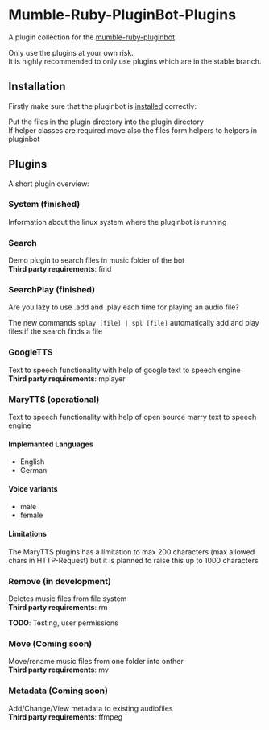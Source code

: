 # Mumble-Ruby-PluginBot-Plugins
A plugin collection for the [mumble-ruby-pluginbot](https://github.com/Shadowsith/mumble-ruby-pluginbot)

Only use the plugins at your own risk.<br>
It is highly recommended to only use plugins which are in the stable branch.

## Installation
Firstly make sure that the pluginbot is [installed](http://mumble-ruby-pluginbot.readthedocs.io/en/master/installation_howto.html) correctly: 

Put the files in the plugin directory into the plugin directory<br>
If helper classes are required move also the files form helpers to helpers in pluginbot

## Plugins
A short plugin overview:

### System (finished)
Information about the linux system where the pluginbot is running

### Search
Demo plugin to search files in music folder of the bot<br>
**Third party requirements**: find <br>

### SearchPlay (finished)
Are you lazy to use .add and .play each time for playing an audio file?

The new commands <code>splay [file] | spl [file]</code> automatically add and play files if the search finds a file

### GoogleTTS
Text to speech functionality with help of google text to speech engine<br>
**Third party requirements**: mplayer

### MaryTTS (operational)
Text to speech functionality with help of open source marry text to speech engine<br>

#### Implemanted Languages
* English
* German

#### Voice variants
* male
* female

#### Limitations
The MaryTTS plugins has a limitation to max 200 characters (max allowed chars in HTTP-Request) but it is planned to
raise this up to 1000 characters

### Remove (in development)
Deletes music files from file system<br>
**Third party requirements**: rm

**TODO**: Testing, user permissions

### Move (Coming soon)
Move/rename music files from one folder into onther<br>
**Third party requirements**: mv

### Metadata  (Coming soon)
Add/Change/View metadata to existing audiofiles<br>
**Third party requirements**: ffmpeg
